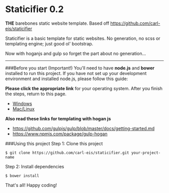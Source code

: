 # Staticifier 0.2
**THE** barebones static website template.
Based off https://github.com/carl-eis/staticifier

Staticifier is a basic template for static websites. No generation, no scss or templating engine; just good ol' bootstrap.

Now with hoganjs and gulp so forget the part about no generation...

------


###Before you start (Important!)
You'll need to have **node.js** and **bower** installed to run this project. If you have not set up your development environment and installed node.js, please follow this guide: 


**Please click the appropriate link** for your operating system. After you finish the steps, return to this page.

 - [Windows](https://github.com/carl-eis/Ultimate.Setup/wiki/Windows%20Setup)
 - [Mac/Linux](https://github.com/carl-eis/Ultimate.Setup/wiki/Node.js%20-%20Linux)

**Also read these links for templating with hogan js**
 - https://github.com/gulpjs/gulp/blob/master/docs/getting-started.md
 - https://www.npmjs.com/package/gulp-hogan

###Using this project
Step 1: Clone this project

	$ git clone https://github.com/carl-eis/staticifier.git your-project-name

Step 2: Install dependencies

    $ bower install

That's all! Happy coding!